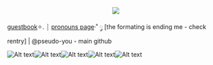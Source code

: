  
<center>
   <img src="https://77eerie.carrd.co/assets/images/gallery01/1349ccbb.gif?v=e631fdd0">
   </center>
<p align="center">
  
[guestbook](https://sentient-fool.123guestbook.com/)✧. ┊ [pronouns page](https://en.pronouns.page/@junes.fool)·˚ ༘ [the formating is ending me - check rentry] | @pseudo-you - main github
   </p>

 ![Alt text](https://stampscollection.carrd.co/assets/images/gallery03/3e11b124.png?v=dee451ae)![Alt text](https://y2k.neocities.org/stamps/tumblr_inline_pe6m1eOJzH1v11djx_1280.png)![Alt text](https://y2k.neocities.org/stamps/tumblr_inline_okvwdjW9Rs1rv0j40_500.jpg)![Alt text](https://paleking.carrd.co/assets/images/gallery18/411e1bea.png?v26071698921061)![Alt text](https://images-wixmp-ed30a86b8c4ca887773594c2.wixmp.com/f/1e2a09b0-15ec-497a-b874-d927b6a5e6ba/dfpgmgz-a943eb2f-284f-40c5-9552-8b25be30c8ba.png?token=eyJ0eXAiOiJKV1QiLCJhbGciOiJIUzI1NiJ9.eyJzdWIiOiJ1cm46YXBwOjdlMGQxODg5ODIyNjQzNzNhNWYwZDQxNWVhMGQyNmUwIiwiaXNzIjoidXJuOmFwcDo3ZTBkMTg4OTgyMjY0MzczYTVmMGQ0MTVlYTBkMjZlMCIsIm9iaiI6W1t7InBhdGgiOiJcL2ZcLzFlMmEwOWIwLTE1ZWMtNDk3YS1iODc0LWQ5MjdiNmE1ZTZiYVwvZGZwZ21nei1hOTQzZWIyZi0yODRmLTQwYzUtOTU1Mi04YjI1YmUzMGM4YmEucG5nIn1dXSwiYXVkIjpbInVybjpzZXJ2aWNlOmZpbGUuZG93bmxvYWQiXX0.Tcglu0SmlSiQcmMpudqlETyb4udAYxIYR3itxZjYxWQ)
